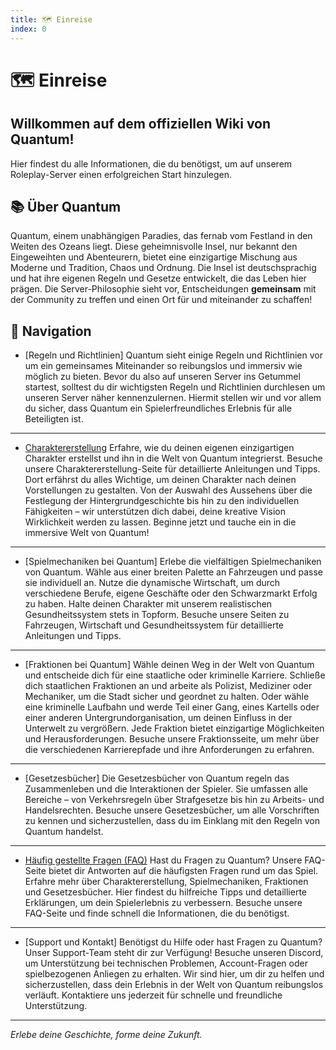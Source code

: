 ```yaml
---
title: 🗺️ Einreise
index: 0
---
```


# 🗺️ Einreise

## Willkommen auf dem offiziellen Wiki von Quantum!
Hier findest du alle Informationen, die du benötigst, um auf unserem Roleplay-Server einen erfolgreichen Start hinzulegen.

## 📚 Über Quantum
Quantum, einem unabhängigen Paradies, das fernab vom Festland in den Weiten des Ozeans liegt. Diese geheimnisvolle Insel, nur bekannt den Eingeweihten und Abenteurern, bietet eine einzigartige Mischung aus Moderne und Tradition, Chaos und Ordnung. Die Insel ist deutschsprachig und hat ihre eigenen Regeln und Gesetze entwickelt, die das Leben hier prägen. Die Server-Philosophie sieht vor, Entscheidungen **gemeinsam** mit der Community zu treffen und einen Ort für und miteinander zu schaffen!

## 🧭 Navigation
- [Regeln und Richtlinien]
Quantum sieht einige Regeln und Richtlinien vor um ein gemeinsames Miteinander so reibungslos und immersiv wie möglich zu bieten. Bevor du also auf unseren Server ins Getummel startest, solltest du dir wichtigsten Regeln und Richtlinien durchlesen um unseren Server näher kennenzulernen. Hiermit stellen wir und vor allem du sicher, dass Quantum ein Spielerfreundliches Erlebnis für alle Beteiligten ist.
---
- [Charaktererstellung](https://quantum-wiki.pages.dev/wiki/char-creation.html)
Erfahre, wie du deinen eigenen einzigartigen Charakter erstellst und ihn in die Welt von Quantum integrierst. Besuche unsere Charaktererstellung-Seite für detaillierte Anleitungen und Tipps. Dort erfährst du alles Wichtige, um deinen Charakter nach deinen Vorstellungen zu gestalten. Von der Auswahl des Aussehens über die Festlegung der Hintergrundgeschichte bis hin zu den individuellen Fähigkeiten – wir unterstützen dich dabei, deine kreative Vision Wirklichkeit werden zu lassen. Beginne jetzt und tauche ein in die immersive Welt von Quantum!
---
- [Spielmechaniken bei Quantum]
Erlebe die vielfältigen Spielmechaniken von Quantum. Wähle aus einer breiten Palette an Fahrzeugen und passe sie individuell an. Nutze die dynamische Wirtschaft, um durch verschiedene Berufe, eigene Geschäfte oder den Schwarzmarkt Erfolg zu haben. Halte deinen Charakter mit unserem realistischen Gesundheitssystem stets in Topform. Besuche unsere Seiten zu Fahrzeugen, Wirtschaft und Gesundheitssystem für detaillierte Anleitungen und Tipps.
---
- [Fraktionen bei Quantum]
Wähle deinen Weg in der Welt von Quantum und entscheide dich für eine staatliche oder kriminelle Karriere. Schließe dich staatlichen Fraktionen an und arbeite als Polizist, Mediziner oder Mechaniker, um die Stadt sicher und geordnet zu halten. Oder wähle eine kriminelle Laufbahn und werde Teil einer Gang, eines Kartells oder einer anderen Untergrundorganisation, um deinen Einfluss in der Unterwelt zu vergrößern. Jede Fraktion bietet einzigartige Möglichkeiten und Herausforderungen. Besuche unsere Fraktionsseite, um mehr über die verschiedenen Karrierepfade und ihre Anforderungen zu erfahren.
---
- [Gesetzesbücher]
Die Gesetzesbücher von Quantum regeln das Zusammenleben und die Interaktionen der Spieler. Sie umfassen alle Bereiche – von Verkehrsregeln über Strafgesetze bis hin zu Arbeits- und Handelsrechten. Besuche unsere Gesetzesbücher, um alle Vorschriften zu kennen und sicherzustellen, dass du im Einklang mit den Regeln von Quantum handelst.
---
- [Häufig gestellte Fragen (FAQ)](https://quantum-wiki.pages.dev/wiki/faq.html)
Hast du Fragen zu Quantum? Unsere FAQ-Seite bietet dir Antworten auf die häufigsten Fragen rund um das Spiel. Erfahre mehr über Charaktererstellung, Spielmechaniken, Fraktionen und Gesetzesbücher. Hier findest du hilfreiche Tipps und detaillierte Erklärungen, um dein Spielerlebnis zu verbessern. Besuche unsere FAQ-Seite und finde schnell die Informationen, die du benötigst.
---
- [Support und Kontakt]
Benötigst du Hilfe oder hast Fragen zu Quantum? Unser Support-Team steht dir zur Verfügung! Besuche unseren Discord, um Unterstützung bei technischen Problemen, Account-Fragen oder spielbezogenen Anliegen zu erhalten. Wir sind hier, um dir zu helfen und sicherzustellen, dass dein Erlebnis in der Welt von Quantum reibungslos verläuft. Kontaktiere uns jederzeit für schnelle und freundliche Unterstützung.

---
*Erlebe deine Geschichte, forme deine Zukunft.*
